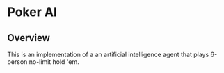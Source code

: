 # Poker AI

Overview
--------
This is an implementation of a an artificial intelligence agent that plays 6-person no-limit hold 'em.
